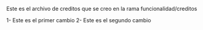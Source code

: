 Este es el archivo de creditos que se creo en la rama funcionalidad/creditos

1- Este es el primer cambio
2- Este es el segundo cambio
